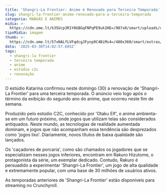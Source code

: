 ```yaml
---
title: 'Shangri-La Frontier: Anime é Renovado para Terceira Temporada'
slug: shangri-la-frontier-anime-renovado-para-a-terceira-temporada
categoria: MANGÁS E ANIMES
midia: >-
  https://cdn.ome.lt/k35Ucp3R1Y0GBGqFNPqPE9uk2HE=/987x0/smart/uploads/conteudo/fotos/shangrilafrontier_QOw1jNO.jpg
tipoMidia: imagem
thumb: >-
  https://cdn.ome.lt/57xNALfLVFqdcgJFynp9C4BiMs4=/480x360/smart/extras/conteudos/shangrilafrontier_98UOxXg.jpg
data: '2025-03-30T14:02:57.685Z'
tags:
  - shangri-la frontier
  - terceira temporada
  - anime
  - estúdio c2c
  - renovação
---
```


O estúdio Katarina confirmou neste domingo (30) a renovação de 'Shangri-La Frontier' para uma terceira temporada. O anúncio veio logo após o término da exibição do segundo ano do anime, que ocorreu neste fim de semana.

Produzido pelo estúdio C2C, conhecido por 'Otaku Elf', o anime ambienta-se em um futuro próximo, onde jogos que utilizam telas são considerados antiquados. Neste mundo, as tecnologias de realidade aumentada dominam, e jogos que não acompanham essa tendência são desprezados como 'jogos lixo'. Diariamente, novos títulos de baixa qualidade são lançados.

Os 'caçadores de porcaria', como são chamados os jogadores que se especializam nesses jogos inferiores, encontram em Rakuro Hizutome, o protagonista da série, um exemplar dedicado. Contudo, Rakuro é persuadido a experimentar 'Shangri-La Frontier', um jogo de alta qualidade e extremamente popular, com uma base de 30 milhões de usuários ativos.

As temporadas anteriores de 'Shangri-La Frontier' estão disponíveis para streaming no Crunchyroll.
